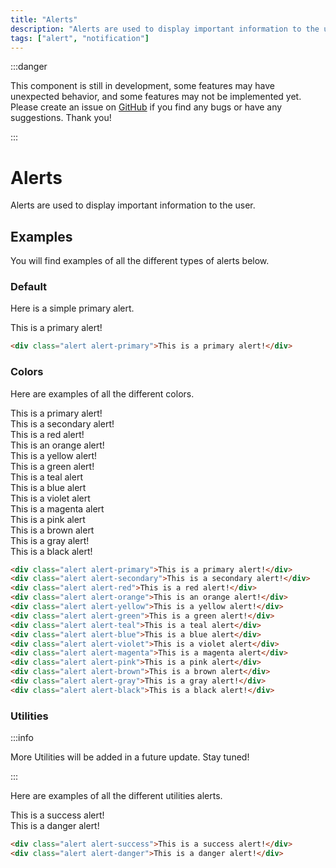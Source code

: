 ```yaml
---
title: "Alerts"
description: "Alerts are used to display important information to the user."
tags: ["alert", "notification"]
---
```


<head>
    <link rel="stylesheet" href="/HypeTML/0.9.0.css"/>
</head>

:::danger

This component is still in development, some features may have unexpected behavior, and some features may not be implemented yet. Please create an issue on [GitHub](https://github.com/dothtmlqc/hypetml/issues) if you find any bugs or have any suggestions. Thank you!

:::

# Alerts

Alerts are used to display important information to the user.

## Examples

You will find examples of all the different types of alerts below.

### Default

Here is a simple primary alert.

<div className="alert alert-primary my-2">This is a primary alert!</div>

```html
<div class="alert alert-primary">This is a primary alert!</div>
```

### Colors

Here are examples of all the different colors.

<div className="alert alert-primary my-1">This is a primary alert!</div>
<div className="alert alert-secondary my-1">This is a secondary alert!</div>
<div className="alert alert-red my-1">This is a red alert!</div>
<div className="alert alert-orange my-1">This is an orange alert!</div>
<div className="alert alert-yellow my-1">This is a yellow alert!</div>
<div className="alert alert-green my-1">This is a green alert!</div>
<div className="alert alert-teal my-1">This is a teal alert</div>
<div className="alert alert-blue my-1">This is a blue alert</div>
<div className="alert alert-violet my-1">This is a violet alert</div>
<div className="alert alert-magenta my-1">This is a magenta alert</div>
<div className="alert alert-pink my-1">This is a pink alert</div>
<div className="alert alert-brown my-1">This is a brown alert</div>
<div className="alert alert-gray my-1">This is a gray alert!</div>
<div className="alert alert-black my-1">This is a black alert!</div>

```html
<div class="alert alert-primary">This is a primary alert!</div>
<div class="alert alert-secondary">This is a secondary alert!</div>
<div class="alert alert-red">This is a red alert!</div>
<div class="alert alert-orange">This is an orange alert!</div>
<div class="alert alert-yellow">This is a yellow alert!</div>
<div class="alert alert-green">This is a green alert!</div>
<div class="alert alert-teal">This is a teal alert</div>
<div class="alert alert-blue">This is a blue alert</div>
<div class="alert alert-violet">This is a violet alert</div>
<div class="alert alert-magenta">This is a magenta alert</div>
<div class="alert alert-pink">This is a pink alert</div>
<div class="alert alert-brown">This is a brown alert</div>
<div class="alert alert-gray">This is a gray alert!</div>
<div class="alert alert-black">This is a black alert!</div>
```

### Utilities

:::info

More Utilities will be added in a future update. Stay tuned!

:::

Here are examples of all the different utilities alerts.

<div className="alert alert-success my-1">This is a success alert!</div>
<div className="alert alert-danger my-1">This is a danger alert!</div>

```html
<div class="alert alert-success">This is a success alert!</div>
<div class="alert alert-danger">This is a danger alert!</div>
```



